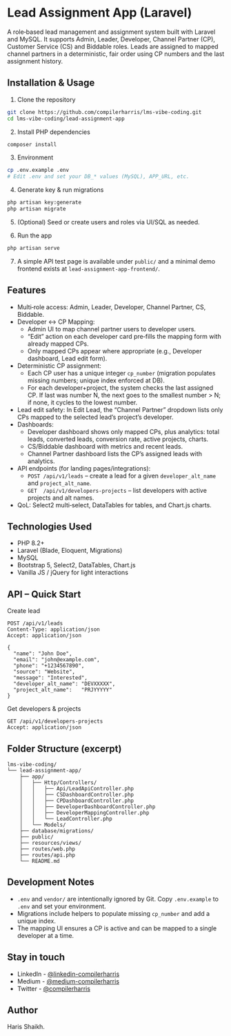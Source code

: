 # Lead Assignment App (Laravel)

A role‑based lead management and assignment system built with Laravel and MySQL. It supports Admin, Leader, Developer, Channel Partner (CP), Customer Service (CS) and Biddable roles. Leads are assigned to mapped channel partners in a deterministic, fair order using CP numbers and the last assignment history.

## Installation & Usage

1) Clone the repository
```bash
git clone https://github.com/compilerharris/lms-vibe-coding.git
cd lms-vibe-coding/lead-assignment-app
```

2) Install PHP dependencies
```bash
composer install
```

3) Environment
```bash
cp .env.example .env
# Edit .env and set your DB_* values (MySQL), APP_URL, etc.
```

4) Generate key & run migrations
```bash
php artisan key:generate
php artisan migrate
```

5) (Optional) Seed or create users and roles via UI/SQL as needed.

6) Run the app
```bash
php artisan serve
```

7) A simple API test page is available under `public/` and a minimal demo frontend exists at `lead-assignment-app-frontend/`.

## Features

- Multi‑role access: Admin, Leader, Developer, Channel Partner, CS, Biddable.
- Developer ↔ CP Mapping:
  - Admin UI to map channel partner users to developer users.
  - “Edit” action on each developer card pre‑fills the mapping form with already mapped CPs.
  - Only mapped CPs appear where appropriate (e.g., Developer dashboard, Lead edit form).
- Deterministic CP assignment:
  - Each CP user has a unique integer `cp_number` (migration populates missing numbers; unique index enforced at DB).
  - For each developer+project, the system checks the last assigned CP. If last was number N, the next goes to the smallest number > N; if none, it cycles to the lowest number.
- Lead edit safety: In Edit Lead, the “Channel Partner” dropdown lists only CPs mapped to the selected lead’s project’s developer.
- Dashboards:
  - Developer dashboard shows only mapped CPs, plus analytics: total leads, converted leads, conversion rate, active projects, charts.
  - CS/Biddable dashboard with metrics and recent leads.
  - Channel Partner dashboard lists the CP’s assigned leads with analytics.
- API endpoints (for landing pages/integrations):
  - `POST /api/v1/leads` – create a lead for a given `developer_alt_name` and `project_alt_name`.
  - `GET  /api/v1/developers-projects` – list developers with active projects and alt names.
- QoL: Select2 multi‑select, DataTables for tables, and Chart.js charts.

## Technologies Used

- PHP 8.2+
- Laravel (Blade, Eloquent, Migrations)
- MySQL
- Bootstrap 5, Select2, DataTables, Chart.js
- Vanilla JS / jQuery for light interactions

## API – Quick Start

Create lead
```http
POST /api/v1/leads
Content-Type: application/json
Accept: application/json

{
  "name": "John Doe",
  "email": "john@example.com",
  "phone": "+1234567890",
  "source": "Website",
  "message": "Interested",
  "developer_alt_name": "DEVXXXXX",
  "project_alt_name":   "PRJYYYYY"
}
```

Get developers & projects
```http
GET /api/v1/developers-projects
Accept: application/json
```

## Folder Structure (excerpt)

```
lms-vibe-coding/
└── lead-assignment-app/
    ├── app/
    │   ├── Http/Controllers/
    │   │   ├── Api/LeadApiController.php
    │   │   ├── CSDashboardController.php
    │   │   ├── CPDashboardController.php
    │   │   ├── DeveloperDashboardController.php
    │   │   ├── DeveloperMappingController.php
    │   │   └── LeadController.php
    │   └── Models/
    ├── database/migrations/
    ├── public/
    ├── resources/views/
    ├── routes/web.php
    ├── routes/api.php
    └── README.md
```

## Development Notes

- `.env` and `vendor/` are intentionally ignored by Git. Copy `.env.example` to `.env` and set your environment.
- Migrations include helpers to populate missing `cp_number` and add a unique index.
- The mapping UI ensures a CP is active and can be mapped to a single developer at a time.

## Stay in touch

- LinkedIn - [@linkedin-compilerharris](https://www.linkedin.com/in/compilerharris)
- Medium  - [@medium-compilerharris](https://medium.com/@compilerharris)
- Twitter - [@compilerharris](https://twitter.com/compilerharris)

## Author

Haris Shaikh.
